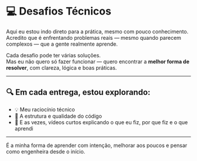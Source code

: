 # 💻 Desafios Técnicos

Aqui eu estou indo direto para a prática, mesmo com pouco conhecimento.  
Acredito que é enfrentando problemas reais — mesmo quando parecem complexos — que a gente realmente aprende.

Cada desafio pode ter várias soluções.  
Mas eu não quero só fazer funcionar — quero encontrar a **melhor forma de resolver**, com clareza, lógica e boas práticas.

---

## 🔍 Em cada entrega, estou explorando:

- 💡 Meu raciocínio técnico
- 🔧 A estrutura e qualidade do código
- 🎥 E as vezes, vídeos curtos explicando o que eu fiz, por que fiz e o que aprendi

---

É a minha forma de aprender com intenção, melhorar aos poucos e pensar como engenheira desde o início.
